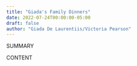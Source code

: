 ```yaml
---
title: "Giada's Family Dinners"
date: 2022-07-24T00:00:00-05:00
draft: false
author: "Giada De Laurentiis/Victoria Pearson"
---
```


SUMMARY

<!--more-->

CONTENT
